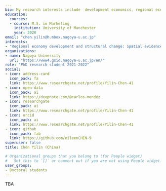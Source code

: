 ```yaml
---
bio: My research interests include  development economics, regional economics, and spatial econometrics.
education:
  courses:
  - course: M.S. in Marketing
    institution: University of Manchester
    year: 2020
email: "chen.yilin@h.mbox.nagoya-u.ac.jp"
interests:
- "Regional economy development and structural change: Spatial evidence from north-eastern China" 
organizations:
- name: Nagoya University
  url: "https://www4.gsid.nagoya-u.ac.jp/en/"
role: "PhD research student 2021-2022"
social:
- icon: address-card
  icon_pack: fa
  link: https://www.researchgate.net/profile/Yilin-Chen-41
- icon: open-data
  icon_pack: ai
  link: https://deepnote.com/@carlos-mendez
- icon: researchgate
  icon_pack: ai
  link: https://www.researchgate.net/profile/Yilin-Chen-41
- icon: orcid
  icon_pack: ai
  link: https://www.researchgate.net/profile/Yilin-Chen-41
- icon: github
  icon_pack: fab
  link: https://github.com/eileenCHEN-9
superuser: false
title: Chen Yilin (China)

# Organizational groups that you belong to (for People widget)
#   Set this to `[]` or comment out if you are not using People widget.
user_groups:
- Doctoral students
---
```


TBA
